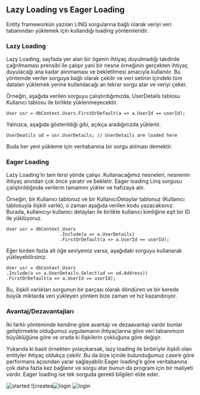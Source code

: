 ## Lazy Loading vs Eager Loading
Entity frameworkün yazılan LINQ sorgularına bağlı olarak veriyi veri tabanından yüklemek için kullandığı loading yöntemleridir.

### Lazy Loading

Lazy Loading, sayfada yer alan bir ögenin ihtiyaç duyulmadığı takdirde çağrılmaması prensibi ile çalışır
yani bir nesne örneğinin gerçekten ihtiyaç duyulacağı ana kadar alınmaması ve bekletilmesi amacıyla kullanılır.
Bu yöntemde veriler sorguya bağlı olarak çekilir ve veri setinin içindeki tüm dataları yüklemek yerine kullanılacağı an tekrar sorgu atar ve veriyi çeker.

Örneğin, aşağıda verilen sorguyu çalıştırdığımızda, UserDetails tablosu Kullanıcı tablosu ile birlikte yüklenmeyecektir.
```
User usr = dbContext.Users.FirstOrDefault(a => a.UserId == userId);
```
Yalnızca, aşağıda gösterildiği gibi, açıkça aradığınızda yüklenir.

```
UserDeatils ud = usr.UserDetails; // UserDetails are loaded here
```
Buda her yeni yükleme için veritabanına bir sorgu atılması demektir.

### Eager Loading

Lazy Loading’in tam tersi yönde çalışır.
Kullanacağımız nesneleri, nesnenin ihtiyaç anından çok önce yaratır ve bekletir.
Eager loading Linq sorgusu çalıştırıldığında verilerin tamamını yükler ve hafızaya alır.


Örneğin, bir Kullanıcı tablonuz ve bir KullanıcıDetaylar tablonuz (Kullanıcı tablosuyla ilişkili varlık),
o zaman aşağıda verilen kodu yazacaksınız. Burada, kullanıcıyı kullanıcı detayları ile birlikte kullanıcı kimliğine eşit bir ID ile yüklüyoruz.

```
User usr = dbContext.Users
                    .Include(a => a.UserDetails)
                    .FirstOrDefault(a => a.UserId == userId);
```

Eğer birden fazla alt öğe seviyemiz varsa, aşağıdaki sorguyu kullanarak yükleyebilirsiniz.

```
User usr = dbContext.Users
.Include(a => a.UserDetails.Select(ud => ud.Address))
.FirstOrDefault(a => a.UserId == userId);
```
Bu, ilişkili varlıkları sorgunun bir parçası olarak döndüren ve bir kerede büyük miktarda veri yükleyen yöntem bize zaman ve hız kazandırıyor.

### Avantaj/Dezavantajları

İki farklı yönteminde kendine göre avantajı ve dezaavantajı vardır bunlar geliştirmekte olduğumuz uygulamanın ihtiyaçlarına göre
veri tabanımızın büyüklüğüne göre ve orada ki ilişkilerin çokluğuna göre değişir.

Yukarıda ki basit örnekten yolaçıkarsak, lazy loading ile birbiriyle ilişkili olan entityler ihtiyaç oldukça çekilir.
Bu da bize içinde bulunduğumuz case’e göre performans açısından yarar sağlayabilir.Eager loading’e göre veritabanına çok daha fazla kez bağlanır
ve sorgu atar bunun da program için bir maliyeti vardır. Eager loading ise tek sorguda gerekli bilgileri elde eder.

![started](https://user-images.githubusercontent.com/99819569/190926899-edd04d49-5018-467e-8a27-2f4810ea6cdb.png )
![createa![login](https://user-images.githubusercontent.com/99819569/190926911-6866265a-d37c-4e04-b560-3a9d96f57a7d.png )
![login](https://user-images.githubusercontent.com/99819569/190926929-22fccb8d-1e77-43f8-bba9-6a7ee4384140.png )


